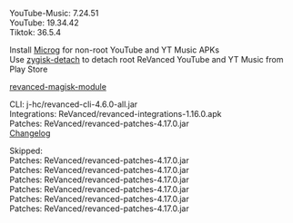 YouTube-Music: 7.24.51                     
YouTube: 19.34.42  
Tiktok: 36.5.4  

Install [Microg](https://github.com/ReVanced/GmsCore/releases) for non-root YouTube and YT Music APKs  
Use [zygisk-detach](https://github.com/j-hc/zygisk-detach) to detach root ReVanced YouTube and YT Music from Play Store  

[revanced-magisk-module](https://github.com/j-hc/revanced-magisk-module)
  
CLI: j-hc/revanced-cli-4.6.0-all.jar  
Integrations: ReVanced/revanced-integrations-1.16.0.apk  
Patches: ReVanced/revanced-patches-4.17.0.jar  
[Changelog](https://github.com/ReVanced/revanced-patches/releases/tag/v4.17.0)  

Skipped:  
Patches: ReVanced/revanced-patches-4.17.0.jar  
Patches: ReVanced/revanced-patches-4.17.0.jar  
Patches: ReVanced/revanced-patches-4.17.0.jar  
Patches: ReVanced/revanced-patches-4.17.0.jar  
Patches: ReVanced/revanced-patches-4.17.0.jar  
Patches: ReVanced/revanced-patches-4.17.0.jar              
